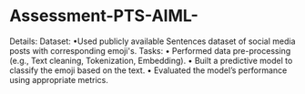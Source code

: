 # Assessment-PTS-AIML-
Details: Dataset: •Used publicly available Sentences dataset of social media posts with corresponding emoji's.  Tasks: • Performed data pre-processing (e.g., Text cleaning, Tokenization, Embedding). • Built a predictive model to classify the emoji based on the text. • Evaluated the model’s performance using appropriate metrics.
